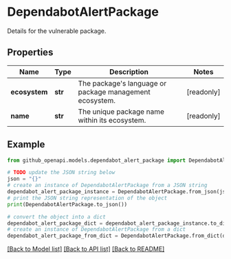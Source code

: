 # DependabotAlertPackage

Details for the vulnerable package.

## Properties

Name | Type | Description | Notes
------------ | ------------- | ------------- | -------------
**ecosystem** | **str** | The package&#39;s language or package management ecosystem. | [readonly] 
**name** | **str** | The unique package name within its ecosystem. | [readonly] 

## Example

```python
from github_openapi.models.dependabot_alert_package import DependabotAlertPackage

# TODO update the JSON string below
json = "{}"
# create an instance of DependabotAlertPackage from a JSON string
dependabot_alert_package_instance = DependabotAlertPackage.from_json(json)
# print the JSON string representation of the object
print(DependabotAlertPackage.to_json())

# convert the object into a dict
dependabot_alert_package_dict = dependabot_alert_package_instance.to_dict()
# create an instance of DependabotAlertPackage from a dict
dependabot_alert_package_from_dict = DependabotAlertPackage.from_dict(dependabot_alert_package_dict)
```
[[Back to Model list]](../README.md#documentation-for-models) [[Back to API list]](../README.md#documentation-for-api-endpoints) [[Back to README]](../README.md)


